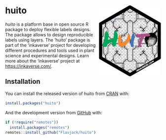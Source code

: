 
# huito <img src="man/figures/logo.png" align="right" alt="" width="200" />

<!-- badges: start -->
<!-- [![CRAN_Status_Badge](https://www.r-pkg.org/badges/version/GerminaR)](https://cran.r-project.org/package=GerminaR) -->
<!-- [![DOI](https://zenodo.org/badge/49505163.svg)](https://zenodo.org/badge/latestdoi/49505163) -->
<!-- [![R-CMD-check](https://github.com/Flavjack/GerminaR/workflows/R-CMD-check/badge.svg)](https://github.com/Flavjack/GerminaR/actions) -->
<!-- [![CRAN RStudio mirror downloads](https://cranlogs.r-pkg.org/badges/grand-total/GerminaR?color=green)](https://r-pkg.org/pkg/GerminaR) -->
<!-- badges: end -->

*huito* is a platform base in open source R package to deploy flexible
labels designs. The package allows to design reproducible labels using
layers. The ‘huito’ package is part of the ‘inkaverse’ project for
developing different procedures and tools used in plant science and
experimental designs. Learn more about the ‘inkaverse’ project at
<https://inkaverse.com/>.

## Installation

You can install the released version of huito from
[CRAN](https://cran.r-project.org/package=huito) with:

``` r
install.packages("huito")
```

And the development version from
[GitHub](https://github.com/flavjack/huito) with:

``` r
if (!require("remotes"))
  install.packages("remotes")
remotes::install_github("Flavjack/huito")
```
